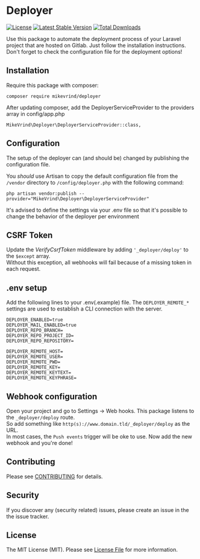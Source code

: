 # Deployer
[![License](https://poser.pugx.org/mikevrind/deployer/license.svg)](https://packagist.org/packages/mikevrind/deployer)
[![Latest Stable Version](https://poser.pugx.org/mikevrind/deployer/v/stable.svg)](https://packagist.org/packages/mikevrind/deployer)
[![Total Downloads](https://poser.pugx.org/mikevrind/deployer/downloads.svg)](https://packagist.org/packages/mikevrind/deployer)

Use this package to automate the deployment process of your Laravel project that are hosted on Gitlab. Just follow the installation instructions.
Don't forget to check the configuration file for the deployment options!

## Installation

Require this package with composer:

``` 
composer require mikevrind/deployer
```

After updating composer, add the DeployerServiceProvider to the providers array in config/app.php

```
MikeVrind\Deployer\DeployerServiceProvider::class,
```

## Configuration

The setup of the deployer can (and should be) changed by publishing the configuration file.

You _should_ use Artisan to copy the default configuration file from the `/vendor` directory to `/config/deployer.php` with the following command:

```
php artisan vendor:publish --provider="MikeVrind\Deployer\DeployerServiceProvider"
```

It's advised to define the settings via your .env file so that it's possible to change the behavior of the deployer per environment

## CSRF Token
Update the _VerifyCsrfToken_ middleware by adding ```'_deployer/deploy'``` to the ```$except``` array.  
Without this exception, all webhooks will fail because of a missing token in each request.

## .env setup

Add the following lines to your .env(.example) file. The ```DEPLOYER_REMOTE_*``` settings are used to establish a CLI connection with the server. 
``` 
DEPLOYER_ENABLED=true
DEPLOYER_MAIL_ENABLED=true
DEPLOYER_REPO_BRANCH=
DEPLOYER_REPO_PROJECT_ID=
DEPLOYER_REPO_REPOSITORY=

DEPLOYER_REMOTE_HOST=
DEPLOYER_REMOTE_USER=
DEPLOYER_REMOTE_PWD=
DEPLOYER_REMOTE_KEY=
DEPLOYER_REMOTE_KEYTEXT=
DEPLOYER_REMOTE_KEYPHRASE=
```

## Webhook configuration
Open your project and go to Settings -> Web hooks. This package listens to the ```_deployer/deploy``` route.  
So add something like ```http(s)://www.domain.tld/_deployer/deploy``` as the URL.  
In most cases, the ```Push events``` trigger will be oke to use. Now add the new webhook and you're done!

## Contributing

Please see [CONTRIBUTING](CONTRIBUTING.md) for details.

## Security

If you discover any (security related) issues, please create an issue in the the issue tracker.

## License

The MIT License (MIT). Please see [License File](LICENSE.md) for more information.
